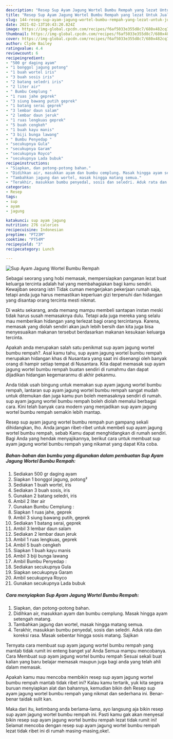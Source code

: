 ```yaml
---
description: "Resep Sup Ayam Jagung Wortel Bumbu Rempah yang lezat Untuk Jualan"
title: "Resep Sup Ayam Jagung Wortel Bumbu Rempah yang lezat Untuk Jualan"
slug: 144-resep-sup-ayam-jagung-wortel-bumbu-rempah-yang-lezat-untuk-jualan
date: 2021-02-13T10:43:20.824Z
image: https://img-global.cpcdn.com/recipes/f6af5033e355d8c7/680x482cq70/sup-ayam-jagung-wortel-bumbu-rempah-foto-resep-utama.jpg
thumbnail: https://img-global.cpcdn.com/recipes/f6af5033e355d8c7/680x482cq70/sup-ayam-jagung-wortel-bumbu-rempah-foto-resep-utama.jpg
cover: https://img-global.cpcdn.com/recipes/f6af5033e355d8c7/680x482cq70/sup-ayam-jagung-wortel-bumbu-rempah-foto-resep-utama.jpg
author: Clyde Bailey
ratingvalue: 4.4
reviewcount: 6
recipeingredient:
- "500 gr daging ayam"
- "1 bonggol jagung potong"
- "1 buah wortel iris"
- "3 buah sosis iris"
- "2 batang seledri iris"
- "2 liter air"
- " Bumbu Cemplung "
- "1 ruas jahe geprek"
- "3 siung bawang putih geprek"
- "1 batang serai geprek"
- "3 lembar daun salam"
- "2 lembar daun jeruk"
- "1 ruas lengkuas geprek"
- "5 buah cengkeh"
- "1 buah kayu manis"
- "3 biji bunga lawang"
- " Bumbu Penyedap "
- "secukupnya Gula"
- "secukupnya Garam"
- "secukupnya Royco"
- "secukupnya Lada bubuk"
recipeinstructions:
- "Siapkan, dan potong-potong bahan."
- "Didihkan air, masukkan ayam dan bumbu cemplung. Masak hingga ayam setengah matang."
- "Tambahkan jagung dan wortel, masak hingga matang semua."
- "Terakhir, masukkan bumbu penyedal, sosis dan seledri. Aduk rata dan koreksi rasa. Masak sebentar hingga sosis matang. Sajikan"
categories:
- Resep
tags:
- sup
- ayam
- jagung

katakunci: sup ayam jagung 
nutrition: 276 calories
recipecuisine: Indonesian
preptime: "PT23M"
cooktime: "PT54M"
recipeyield: "3"
recipecategory: Lunch

---
```



![Sup Ayam Jagung Wortel Bumbu Rempah](https://img-global.cpcdn.com/recipes/f6af5033e355d8c7/680x482cq70/sup-ayam-jagung-wortel-bumbu-rempah-foto-resep-utama.jpg)

Sebagai seorang yang hobi memasak, mempersiapkan panganan lezat buat keluarga tercinta adalah hal yang membahagiakan bagi kamu sendiri. Kewajiban seorang istri Tidak cuman mengerjakan pekerjaan rumah saja, tetapi anda juga harus memastikan keperluan gizi terpenuhi dan hidangan yang disantap orang tercinta mesti nikmat.

Di waktu  sekarang, anda memang mampu membeli santapan instan meski tidak harus susah memasaknya dulu. Tetapi ada juga mereka yang selalu mau memberikan hidangan yang terlezat bagi orang tercintanya. Karena, memasak yang diolah sendiri akan jauh lebih bersih dan kita juga bisa menyesuaikan makanan tersebut berdasarkan makanan kesukaan keluarga tercinta. 



Apakah anda merupakan salah satu penikmat sup ayam jagung wortel bumbu rempah?. Asal kamu tahu, sup ayam jagung wortel bumbu rempah merupakan hidangan khas di Nusantara yang saat ini disenangi oleh banyak orang di hampir setiap tempat di Nusantara. Kita dapat memasak sup ayam jagung wortel bumbu rempah buatan sendiri di rumahmu dan dapat dijadikan hidangan kegemaranmu di akhir pekanmu.

Anda tidak usah bingung untuk memakan sup ayam jagung wortel bumbu rempah, lantaran sup ayam jagung wortel bumbu rempah sangat mudah untuk ditemukan dan juga kamu pun boleh memasaknya sendiri di rumah. sup ayam jagung wortel bumbu rempah boleh diolah memalui berbagai cara. Kini telah banyak cara modern yang menjadikan sup ayam jagung wortel bumbu rempah semakin lebih mantap.

Resep sup ayam jagung wortel bumbu rempah pun gampang sekali dihidangkan, lho. Anda jangan ribet-ribet untuk membeli sup ayam jagung wortel bumbu rempah, sebab Kamu dapat menghidangkan di rumah sendiri. Bagi Anda yang hendak menyajikannya, berikut cara untuk membuat sup ayam jagung wortel bumbu rempah yang nikamat yang dapat Kita coba.

<!--inarticleads1-->

##### Bahan-bahan dan bumbu yang digunakan dalam pembuatan Sup Ayam Jagung Wortel Bumbu Rempah:

1. Sediakan 500 gr daging ayam
1. Siapkan 1 bonggol jagung, potong²
1. Sediakan 1 buah wortel, iris
1. Sediakan 3 buah sosis, iris
1. Gunakan 2 batang seledri, iris
1. Ambil 2 liter air
1. Gunakan  Bumbu Cemplung :
1. Siapkan 1 ruas jahe, geprek
1. Ambil 3 siung bawang putih, geprek
1. Sediakan 1 batang serai, geprek
1. Ambil 3 lembar daun salam
1. Sediakan 2 lembar daun jeruk
1. Ambil 1 ruas lengkuas, geprek
1. Ambil 5 buah cengkeh
1. Siapkan 1 buah kayu manis
1. Ambil 3 biji bunga lawang
1. Ambil  Bumbu Penyedap :
1. Sediakan secukupnya Gula
1. Siapkan secukupnya Garam
1. Ambil secukupnya Royco
1. Gunakan secukupnya Lada bubuk




<!--inarticleads2-->

##### Cara menyiapkan Sup Ayam Jagung Wortel Bumbu Rempah:

1. Siapkan, dan potong-potong bahan.
1. Didihkan air, masukkan ayam dan bumbu cemplung. Masak hingga ayam setengah matang.
1. Tambahkan jagung dan wortel, masak hingga matang semua.
1. Terakhir, masukkan bumbu penyedal, sosis dan seledri. Aduk rata dan koreksi rasa. Masak sebentar hingga sosis matang. Sajikan




Ternyata cara membuat sup ayam jagung wortel bumbu rempah yang mantab tidak rumit ini enteng banget ya! Anda Semua mampu mencobanya. Cara Membuat sup ayam jagung wortel bumbu rempah Sesuai sekali buat kalian yang baru belajar memasak maupun juga bagi anda yang telah ahli dalam memasak.

Apakah kamu mau mencoba membikin resep sup ayam jagung wortel bumbu rempah mantab tidak ribet ini? Kalau kamu tertarik, yuk kita segera buruan menyiapkan alat dan bahannya, kemudian bikin deh Resep sup ayam jagung wortel bumbu rempah yang nikmat dan sederhana ini. Benar-benar taidak sulit kan. 

Maka dari itu, ketimbang anda berlama-lama, ayo langsung aja bikin resep sup ayam jagung wortel bumbu rempah ini. Pasti kamu gak akan menyesal bikin resep sup ayam jagung wortel bumbu rempah lezat tidak rumit ini! Selamat mencoba dengan resep sup ayam jagung wortel bumbu rempah lezat tidak ribet ini di rumah masing-masing,oke!.

